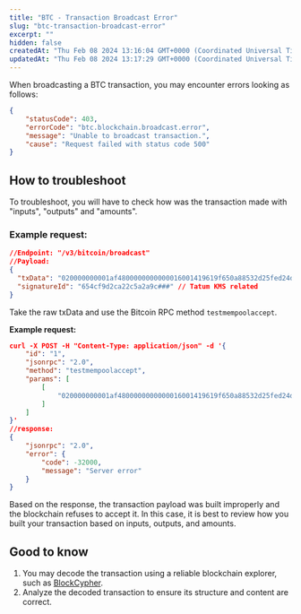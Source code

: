 ```yaml
---
title: "BTC - Transaction Broadcast Error"
slug: "btc-transaction-broadcast-error"
excerpt: ""
hidden: false
createdAt: "Thu Feb 08 2024 13:16:04 GMT+0000 (Coordinated Universal Time)"
updatedAt: "Thu Feb 08 2024 13:17:29 GMT+0000 (Coordinated Universal Time)"
---
```

When broadcasting a BTC transaction, you may encounter errors looking as follows:

```json JSON
{
    "statusCode": 403,
    "errorCode": "btc.blockchain.broadcast.error",
    "message": "Unable to broadcast transaction.",
    "cause": "Request failed with status code 500"
}
```

## How to troubleshoot

To troubleshoot, you will have to check how was the transaction made with "inputs", "outputs" and "amounts".

### Example request:

```json JSON
//Endpoint: "/v3/bitcoin/broadcast"
//Payload:
{
  "txData": "020000000001af4800000000000016001419619f650a88532d25fed24dc06aada4a0cb238d00000000",
  "signatureId": "654cf9d2ca22c5a2a9c###" // Tatum KMS related
}
```

Take the raw txData and use the Bitcoin RPC method `testmempoolaccept`.

**Example request:**

```json cURL
curl -X POST -H "Content-Type: application/json" -d '{
    "id": "1",
    "jsonrpc": "2.0",
    "method": "testmempoolaccept",
    "params": [
        [
            "020000000001af4800000000000016001419619f650a88532d25fed24dc06aada4a0cb238d00000000"
        ]
    ]
}'
//response:
{
    "jsonrpc": "2.0",
    "error": {
        "code": -32000,
        "message": "Server error"
    }
}
```

Based on the response, the transaction payload was built improperly and the blockchain refuses to accept it. In this case, it is best to review how you built your transaction based on inputs, outputs, and amounts.

## Good to know

1. You may decode the transaction using a reliable blockchain explorer, such as [BlockCypher](https://live.blockcypher.com/btc/decodetx/).
2. Analyze the decoded transaction to ensure its structure and content are correct.

